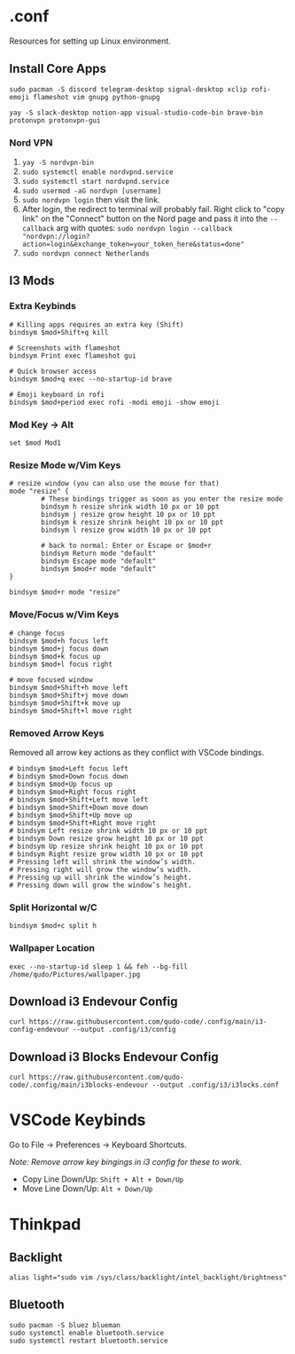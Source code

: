 # .conf
Resources for setting up Linux environment.

## Install Core Apps
`sudo pacman -S discord telegram-desktop signal-desktop xclip rofi-emoji flameshot vim gnupg python-gnupg`

`yay -S slack-desktop notion-app visual-studio-code-bin brave-bin protonvpn protonvpn-gui`

### Nord VPN
1. `yay -S nordvpn-bin`
2. `sudo systemctl enable nordvpnd.service`
3. `sudo systemctl start nordvpnd.service`
4. `sudo usermod -aG nordvpn [username]`
5. `sudo nordvpn login` then visit the link.
6. After login, the redirect to terminal will probably fail. Right click to "copy link" on the "Connect" button on the Nord page and pass it into the `--callback` arg with quotes: `sudo nordvpn login --callback "nordvpn://login?action=login&exchange_token=your_token_here&status=done"`
7. `sudo nordvpn connect Netherlands`

## I3 Mods
### Extra Keybinds
```
# Killing apps requires an extra key (Shift)
bindsym $mod+Shift+q kill

# Screenshots with flameshot
bindsym Print exec flameshot gui

# Quick browser access
bindsym $mod+q exec --no-startup-id brave

# Emoji keyboard in rofi
bindsym $mod+period exec rofi -modi emoji -show emoji
```
### Mod Key -> Alt
`set $mod Mod1`
### Resize Mode w/Vim Keys
```
# resize window (you can also use the mouse for that)
mode "resize" {
        # These bindings trigger as soon as you enter the resize mode
        bindsym h resize shrink width 10 px or 10 ppt
        bindsym j resize grow height 10 px or 10 ppt
        bindsym k resize shrink height 10 px or 10 ppt
        bindsym l resize grow width 10 px or 10 ppt

        # back to normal: Enter or Escape or $mod+r
        bindsym Return mode "default"
        bindsym Escape mode "default"
        bindsym $mod+r mode "default"
}

bindsym $mod+r mode "resize"
```
### Move/Focus w/Vim Keys
```
# change focus
bindsym $mod+h focus left
bindsym $mod+j focus down
bindsym $mod+k focus up
bindsym $mod+l focus right

# move focused window
bindsym $mod+Shift+h move left
bindsym $mod+Shift+j move down
bindsym $mod+Shift+k move up
bindsym $mod+Shift+l move right
```
### Removed Arrow Keys
Removed all arrow key actions as they conflict with VSCode bindings.
```
# bindsym $mod+Left focus left
# bindsym $mod+Down focus down
# bindsym $mod+Up focus up
# bindsym $mod+Right focus right
# bindsym $mod+Shift+Left move left
# bindsym $mod+Shift+Down move down
# bindsym $mod+Shift+Up move up
# bindsym $mod+Shift+Right move right
# bindsym Left resize shrink width 10 px or 10 ppt
# bindsym Down resize grow height 10 px or 10 ppt
# bindsym Up resize shrink height 10 px or 10 ppt
# bindsym Right resize grow width 10 px or 10 ppt
# Pressing left will shrink the window’s width.
# Pressing right will grow the window’s width.
# Pressing up will shrink the window’s height.
# Pressing down will grow the window’s height.
```
### Split Horizontal w/C
`bindsym $mod+c split h`
### Wallpaper Location
`exec --no-startup-id sleep 1 && feh --bg-fill /home/qudo/Pictures/wallpaper.jpg`
## Download i3 Endevour Config
`curl https://raw.githubusercontent.com/qudo-code/.config/main/i3-config-endevour --output .config/i3/config`

## Download i3 Blocks Endevour Config
`curl https://raw.githubusercontent.com/qudo-code/.config/main/i3blocks-endevour --output .config/i3/i3locks.conf`
# VSCode Keybinds
Go to File -> Preferences -> Keyboard Shortcuts.

_*Note:* Remove arrow key bingings in i3 config for these to work._

- Copy Line Down/Up: `Shift + Alt + Down/Up`
- Move Line Down/Up: `Alt + Down/Up`

# Thinkpad
## Backlight
`alias light="sudo vim /sys/class/backlight/intel_backlight/brightness"`

## Bluetooth 
```
sudo pacman -S bluez blueman
sudo systemctl enable bluetooth.service
sudo systemctl restart bluetooth.service
```
